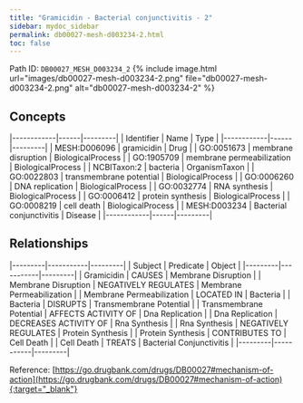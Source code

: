 ```yaml
---
title: "Gramicidin - Bacterial conjunctivitis - 2"
sidebar: mydoc_sidebar
permalink: db00027-mesh-d003234-2.html
toc: false 
---
```



Path ID: `DB00027_MESH_D003234_2`
{% include image.html url="images/db00027-mesh-d003234-2.png" file="db00027-mesh-d003234-2.png" alt="db00027-mesh-d003234-2" %}

## Concepts

|------------|------|---------|
| Identifier | Name | Type    |
|------------|------|---------|
| MESH:D006096 | gramicidin | Drug |
| GO:0051673 | membrane disruption | BiologicalProcess |
| GO:1905709 | membrane permeabilization | BiologicalProcess |
| NCBITaxon:2 | bacteria | OrganismTaxon |
| GO:0022803 | transmembrane potential | BiologicalProcess |
| GO:0006260 | DNA replication | BiologicalProcess |
| GO:0032774 | RNA synthesis | BiologicalProcess |
| GO:0006412 | protein synthesis | BiologicalProcess |
| GO:0008219 | cell death | BiologicalProcess |
| MESH:D003234 | Bacterial conjunctivitis | Disease |
|------------|------|---------|

## Relationships

|---------|-----------|---------|
| Subject | Predicate | Object  |
|---------|-----------|---------|
| Gramicidin | CAUSES | Membrane Disruption |
| Membrane Disruption | NEGATIVELY REGULATES | Membrane Permeabilization |
| Membrane Permeabilization | LOCATED IN | Bacteria |
| Bacteria | DISRUPTS | Transmembrane Potential |
| Transmembrane Potential | AFFECTS ACTIVITY OF | Dna Replication |
| Dna Replication | DECREASES ACTIVITY OF | Rna Synthesis |
| Rna Synthesis | NEGATIVELY REGULATES | Protein Synthesis |
| Protein Synthesis | CONTRIBUTES TO | Cell Death |
| Cell Death | TREATS | Bacterial Conjunctivitis |
|---------|-----------|---------|

Reference: [https://go.drugbank.com/drugs/DB00027#mechanism-of-action](https://go.drugbank.com/drugs/DB00027#mechanism-of-action){:target="_blank"}